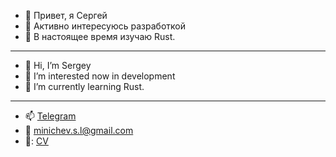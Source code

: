 - 👋 Привет, я Сергей
- 👀 Активно интересуюсь разработкой
- 🌱 В настоящее время изучаю Rust. 

*** 
- 👋 Hi, I’m Sergey
- 👀 I’m interested now in development
- 🌱 I’m currently learning Rust.

***
- 📫 [Telegram](https://t.me/hef_falump)
- 📧 minichev.s.l@gmail.com
- 📝: [CV](https://cv.hexlet.io/resumes/577)

<!---
EvilMadSquirrel/EvilMadSquirrel is a ✨ special ✨ repository because its `README.md` (this file) appears on your GitHub profile.
You can click the Preview link to take a look at your changes.
--->
